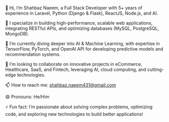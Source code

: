 👋 Hi, I’m Shahbaz Naeem, a Full Stack Developer with 5+ years of experience in Laravel, Python (Django & Flask), ReactJS, Node.js, and AI.

🚀 I specialize in building high-performance, scalable web applications, integrating RESTful APIs, and optimizing databases (MySQL, PostgreSQL, MongoDB).

🌱 I’m currently diving deeper into AI & Machine Learning, with expertise in TensorFlow, PyTorch, and OpenAI API for developing predictive models and recommendation systems.

💞️ I’m looking to collaborate on innovative projects in eCommerce, Healthcare, SaaS, and Fintech, leveraging AI, cloud computing, and cutting-edge technologies.

📫 How to reach me: shahbaz.naeem431@gmail.com

😄 Pronouns: He/Him

⚡ Fun fact: I’m passionate about solving complex problems, optimizing code, and exploring new technologies to build better applications!




<!---
shahbazkhan0621/shahbazkhan0621 is a ✨ special ✨ repository because its `README.md` (this file) appears on your GitHub profile.
You can click the Preview link to take a look at your changes.
--->

